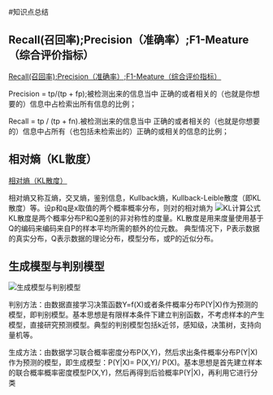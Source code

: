 #知识点总结
## Recall(召回率);Precision（准确率）;F1-Meature（综合评价指标）
[ Recall(召回率);Precision（准确率）;F1-Meature（综合评价指标）](http://blog.csdn.net/t710smgtwoshima/article/details/8215037)

Precision =   tp/(tp + fp);被检测出来的信息当中 正确的或者相关的（也就是你想要的）信息中占检索出所有信息的比例；

Recall = tp / (tp + fn).被检测出来的信息当中 正确的或者相关的（也就是你想要的）信息中占所有（也包括未检索出的）正确的或相关的信息的比例；

## 相对熵（KL散度）
[相对熵（KL散度）](http://blog.csdn.net/acdreamers/article/details/44657745)

相对熵又称互熵，交叉熵，鉴别信息，Kullback熵，Kullback-Leible散度（即KL散度）等。设p和q是x取值的两个概率概率分布，则对的相对熵为
![KL计算公式](http://images.cnitblog.com/blog/571227/201501/072030106714463.png)
KL散度是两个概率分布P和Q差别的非对称性的度量。KL散度是用来度量使用基于Q的编码来编码来自P的样本平均所需的额外的位元数。 典型情况下，P表示数据的真实分布，Q表示数据的理论分布，模型分布，或P的近似分布。

## 生成模型与判别模型
![生成模型与判别模型](http://blog.csdn.net/zouxy09/article/details/8195017)

判别方法：由数据直接学习决策函数Y=f(X)或者条件概率分布P(Y|X)作为预测的模型，即判别模型。基本思想是有限样本条件下建立判别函数，不考虑样本的产生模型，直接研究预测模型。典型的判别模型包括k近邻，感知级，决策树，支持向量机等。

生成方法：由数据学习联合概率密度分布P(X,Y)，然后求出条件概率分布P(Y|X)作为预测的模型，即生成模型：P(Y|X)= P(X,Y)/ P(X)。基本思想是首先建立样本的联合概率概率密度模型P(X,Y)，然后再得到后验概率P(Y|X)，再利用它进行分类

